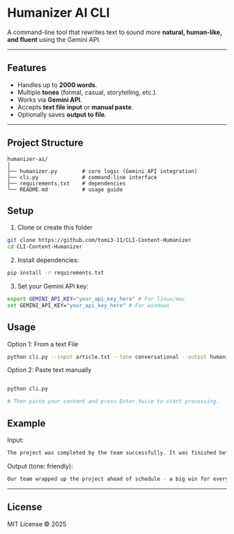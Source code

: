 # Humanizer AI CLI

A command-line tool that rewrites text to sound more **natural, human-like, and fluent** using the Gemini API.

---

## Features
- Handles up to **2000 words**.
- Multiple **tones** (formal, casual, storytelling, etc.).
- Works via **Gemini API**.
- Accepts **text file input** or **manual paste**.
- Optionally saves **output to file**.

---

## Project Structure
```text
humanizer-ai/
│
├── humanizer.py        # core logic (Gemini API integration)
├── cli.py              # command-line interface
├── requirements.txt    # dependencies
└── README.md           # usage guide

```

## Setup
1. Clone or create this folder
```bash
git clone https://github.com/tomi3-11/CLI-Content-Humanizer
cd CLI-Content-Humanizer
```
2. Install dependencies:
```bash
pip install -r requirements.txt

```

3. Set your Gemini API key:
```bash
export GEMINI_API_KEY="your_api_key_here" # For linux/mac
set GEMINI_API_KEY="your_api_key_here" # For windows

```
## Usage
Option 1: From a text File
```bash
python cli.py --input article.txt --tone conversational --output humanized.txt

```
Option 2: Paste text manually
```bash

python cli.py

# Then paste your content and press Enter twice to start processing.
```

## Example
Input:
```bash
The project was completed by the team successfully. It was finished before the deadline.

```
Output (tone: friendly):
```bash
Our team wrapped up the project ahead of schedule - a big win for everyone involved!

```
---
## License
MIT License © 2025
  

